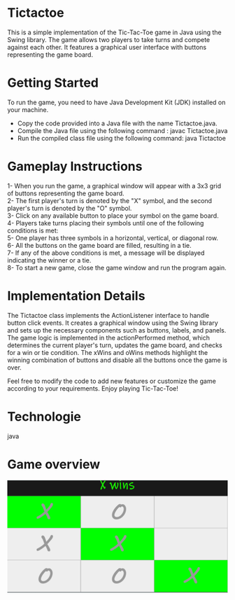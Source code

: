 # Tictactoe

This is a simple implementation of the Tic-Tac-Toe game in Java using the Swing library. The game allows two players to take turns and compete against each other. It features a graphical user interface with buttons representing the game board.


# Getting Started

To run the game, you need to have Java Development Kit (JDK) installed on your machine.

- Copy the code provided into a Java file with the name Tictactoe.java.
- Compile the Java file using the following command : javac Tictactoe.java
- Run the compiled class file using the following command: java Tictactoe

# Gameplay Instructions

1- When you run the game, a graphical window will appear with a 3x3 grid of buttons representing the game board.
<br>2- The first player's turn is denoted by the "X" symbol, and the second player's turn is denoted by the "O" symbol.
<br>3- Click on any available button to place your symbol on the game board.
<br>4- Players take turns placing their symbols until one of the following conditions is met:
<br>5- One player has three symbols in a horizontal, vertical, or diagonal row.
<br>6- All the buttons on the game board are filled, resulting in a tie.
<br>7- If any of the above conditions is met, a message will be displayed indicating the winner or a tie.
<br>8- To start a new game, close the game window and run the program again.

# Implementation Details

The Tictactoe class implements the ActionListener interface to handle button click events. It creates a graphical window using the Swing library and sets up the necessary components such as buttons, labels, and panels. The game logic is implemented in the actionPerformed method, which determines the current player's turn, updates the game board, and checks for a win or tie condition. The xWins and oWins methods highlight the winning combination of buttons and disable all the buttons once the game is over.

Feel free to modify the code to add new features or customize the game according to your requirements. Enjoy playing Tic-Tac-Toe!

# Technologie

java

# Game overview


![Tic-Tac-Toe](https://github.com/Jennynamela/Tictactoe/blob/main/img.png)






